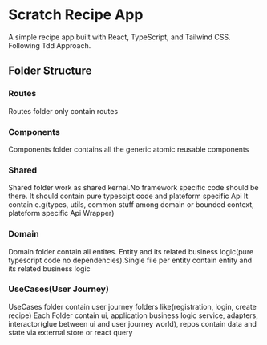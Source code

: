 # Scratch Recipe App 

A simple recipe app built with React, TypeScript, and Tailwind CSS. Following Tdd Approach.


## Folder Structure

### Routes
Routes folder only contain routes

### Components
Components folder contains all the generic atomic reusable components 

### Shared
Shared folder work as shared kernal.No framework specific code should be there.
It should contain pure typescipt code and plateform specific Api
It contain e.g(types, utils, common stuff among domain or bounded context, plateform specific Api Wrapper)

### Domain
Domain folder contain all entites. Entity and its related business logic(pure typescript code no dependencies).Single file per entity contain entity and its related business logic



### UseCases(User Journey)
UseCases folder contain user journey folders like(registration, login, create recipe)
Each Folder contain ui, application business logic service, adapters, interactor(glue between ui and user journey world), repos contain data and state via external store or react query
